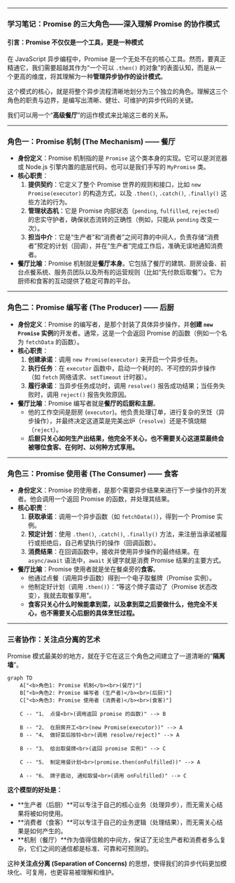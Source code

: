 

-----

### **学习笔记：Promise 的三大角色——深入理解 Promise 的协作模式**

#### **引言：Promise 不仅仅是一个工具，更是一种模式**

在 JavaScript 异步编程中，Promise 是一个无处不在的核心工具。然而，要真正精通它，我们需要超越其作为“一个可以 `.then()` 的对象”的表面认知，而是从一个更高的维度，将其理解为一种**管理异步协作的设计模式**。

这个模式的核心，就是将整个异步流程清晰地划分为三个独立的角色。理解这三个角色的职责与边界，是编写出清晰、健壮、可维护的异步代码的关键。

我们可以用一个“**高级餐厅**”的运作模式来比喻这三者的关系。

-----

### **角色一：Promise 机制 (The Mechanism) —— 餐厅**

  * **身份定义**：Promise 机制指的是 `Promise` 这个类本身的实现。它可以是浏览器或 Node.js 引擎内置的底层代码，也可以是我们手写的 `MyPromise` 类。
  * **核心职责**：
    1.  **提供契约**：它定义了整个 Promise 世界的规则和接口，比如 `new Promise(executor)` 的构造方式，以及 `.then()`, `.catch()`, `.finally()` 这些方法的行为。
    2.  **管理状态机**：它是 Promise 内部状态（`pending`, `fulfilled`, `rejected`）的忠实守护者，确保状态流转的正确性（例如，只能从 `pending` 改变一次）。
    3.  **担当中介**：它是“生产者”和“消费者”之间可靠的中间人，负责存储“消费者”预定的计划（回调），并在“生产者”完成工作后，准确无误地通知消费者。
  * **餐厅比喻**：Promise 机制就是**餐厅本身**。它包括了餐厅的建筑、厨房设备、前台点餐系统、服务员团队以及所有的运营规则（比如“先付款后取餐”）。它为厨师和食客的互动提供了稳定可靠的平台。

-----

### **角色二：Promise 编写者 (The Producer) —— 后厨**

  * **身份定义**：Promise 的编写者，是那个封装了具体异步操作，并**创建 `new Promise` 实例**的开发者。通常，这是一个会返回 Promise 的函数（例如一个名为 `fetchData` 的函数）。
  * **核心职责**：
    1.  **创建承诺**：调用 `new Promise(executor)` 来开启一个异步任务。
    2.  **执行任务**：在 `executor` 函数中，启动一个耗时的、不可控的异步操作（如 `fetch` 网络请求、`setTimeout` 计时器）。
    3.  **履行承诺**：当异步任务成功时，调用 `resolve()` 报告成功结果；当任务失败时，调用 `reject()` 报告失败原因。
  * **餐厅比喻**：Promise 编写者就是**餐厅的后厨和主厨**。
      * 他的工作空间是厨房 (`executor`)。他负责处理订单，进行复杂的烹饪（异步操作），并最终决定这道菜是完美出炉（`resolve`）还是不慎烧糊（`reject`）。
      * **后厨只关心如何生产出结果，他完全不关心，也不需要关心这道菜最终会被哪位食客、在何时、以何种方式享用。**

-----

### **角色三：Promise 使用者 (The Consumer) —— 食客**

  * **身份定义**：Promise 的使用者，是那个需要异步结果来进行下一步操作的开发者。他会调用一个返回 Promise 的函数，并处理其结果。
  * **核心职责**：
    1.  **获取承诺**：调用一个异步函数（如 `fetchData()`），得到一个 Promise 实例。
    2.  **预定计划**：使用 `.then()`, `.catch()`, `.finally()` 方法，来注册当承诺被履行或拒绝后，自己希望执行的操作（回调函数）。
    3.  **消费结果**：在回调函数中，接收并使用异步操作的最终结果。在 `async/await` 语法中，`await` 关键字就是消费 Promise 结果的主要方式。
  * **餐厅比喻**：Promise 使用者就是坐在餐桌旁的**食客**。
      * 他通过点餐（调用异步函数）得到一个电子取餐牌（Promise 实例）。
      * 他制定好计划（调用 `.then()`）：“等这个牌子震动了（Promise 状态改变），我就去取餐享用”。
      * **食客只关心什么时候能拿到菜，以及拿到菜之后要做什么，他完全不关心，也不需要关心后厨的具体烹饪过程。**

-----

### **三者协作：关注点分离的艺术**

Promise 模式最美妙的地方，就在于它在这三个角色之间建立了一道清晰的“**隔离墙**”。

```mermaid
graph TD
    A["<b>角色1: Promise 机制</b><br>(餐厅)"]
    B["<b>角色2: Promise 编写者 (生产者)</b><br>(后厨)"]
    C["<b>角色3: Promise 使用者 (消费者)</b><br>(食客)"]

    C -- "1、 点餐<br>(调用返回 promise 的函数)" --> B
    
    B -- "2、 在厨房开工<br>(new Promise(executor))" --> A
    B -- "4、 做好菜后按铃<br>(调用 resolve/reject)" --> A
    
    B -- "3、 给出取餐牌<br>(返回 promise 实例)" --> C

    C -- "5、 制定用餐计划<br>(promise.then(onFulfilled))" --> A

    A -- "6、 牌子震动, 通知取餐<br>(调用 onFulfilled)" --> C
```

**这个模型的好处是：**

  * \*\*生产者（后厨）\*\*可以专注于自己的核心业务（处理异步），而无需关心结果将被如何使用。
  * \*\*消费者（食客）\*\*可以专注于自己的业务逻辑（处理结果），而无需关心结果是如何产生的。
  * \*\*机制（餐厅）\*\*作为值得信赖的中间方，保证了无论生产者和消费者多么复杂，它们之间的通信都是标准、可靠和可预测的。

这种**关注点分离 (Separation of Concerns)** 的思想，使得我们的异步代码更加模块化、可复用，也更容易被理解和维护。